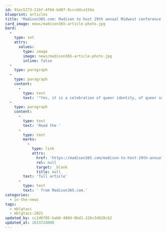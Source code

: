 ```yaml
---
id: 91ec5273-11bf-4f64-bd07-9cccddca154a
blueprint: articles
title: 'Madison365.com: Madison to host 29th annual Midwest conference for queer & trans students this weekend'
card_image: news/madison365-article-photo.jpg
bard:
  -
    type: set
    attrs:
      values:
        type: image
        image: news/madison365-article-photo.jpg
        inline: false
  -
    type: paragraph
  -
    type: paragraph
    content:
      -
        type: text
        text: '"Yes, it is a celebration of queer identity, of queer survival and of queer healing," said Steven Wang, a graduate student at the University of Wisconsin-Madison and a planning team member for MBLGTACC 2021. "But we also want to recognize the root of queer movement and queer culture in civil resistance."'
  -
    type: paragraph
    content:
      -
        type: text
        text: 'Read the '
      -
        type: text
        marks:
          -
            type: link
            attrs:
              href: 'https://madison365.com/madison-to-host-29th-annual-midwest-conference-for-queer-trans-students-this-weekend/'
              rel: null
              target: _blank
              title: null
        text: 'full article'
      -
        type: text
        text: ' from Madison365.com.'
categories:
  - in-the-news
tags:
  - mblgtacc
  - mblgtacc-2021
updated_by: cc1d6f85-bab6-480d-8bd1-226c3d628cb2
updated_at: 1633724000
---
```

